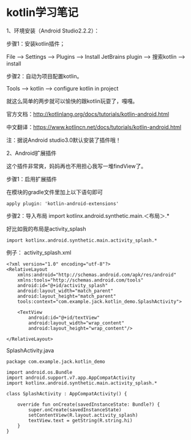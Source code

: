 # kotlin学习笔记

1、环境安装（Android Studio2.2.2）：

步骤1：安装kotlin插件；

File --> Settings --> Plugins --> Install JetBrains plugin --> 搜索kotlin --> install

步骤2：自动为项目配置kotlin。

Tools --> kotlin --> configure kotlin in project

就这么简单的两步就可以愉快的跟kotlin玩耍了，嘎嘎。

官方文档：http://kotlinlang.org/docs/tutorials/kotlin-android.html

中文翻译：https://www.kotlincn.net/docs/tutorials/kotlin-android.html

注：据说Android studio3.0默认安装了插件哦！


2、Android扩展插件

这个插件非常爽，妈妈再也不用担心我写一堆findView了。

步骤1：启用扩展插件

在模块的gradle文件里加上以下语句即可

    apply plugin: 'kotlin-android-extensions'


步骤2：导入布局 import kotlinx.android.synthetic.main.＜布局＞.*

好比如我的布局是activity_splash

    import kotlinx.android.synthetic.main.activity_splash.*

例子：
activity_splash.xml

    <?xml version="1.0" encoding="utf-8"?>
    <RelativeLayout
        xmlns:android="http://schemas.android.com/apk/res/android"
        xmlns:tools="http://schemas.android.com/tools"
        android:id="@+id/activity_splash"
        android:layout_width="match_parent"
        android:layout_height="match_parent"
        tools:context="com.example.jack.kotlin_demo.SplashActivity">

        <TextView
            android:id="@+id/textView"
            android:layout_width="wrap_content"
            android:layout_height="wrap_content"/>

    </RelativeLayout>

SplashActivity.java

    package com.example.jack.kotlin_demo

    import android.os.Bundle
    import android.support.v7.app.AppCompatActivity
    import kotlinx.android.synthetic.main.activity_splash.*

    class SplashActivity : AppCompatActivity() {

        override fun onCreate(savedInstanceState: Bundle?) {
            super.onCreate(savedInstanceState)
            setContentView(R.layout.activity_splash)
            textView.text = getString(R.string.hi)
        }
    }
